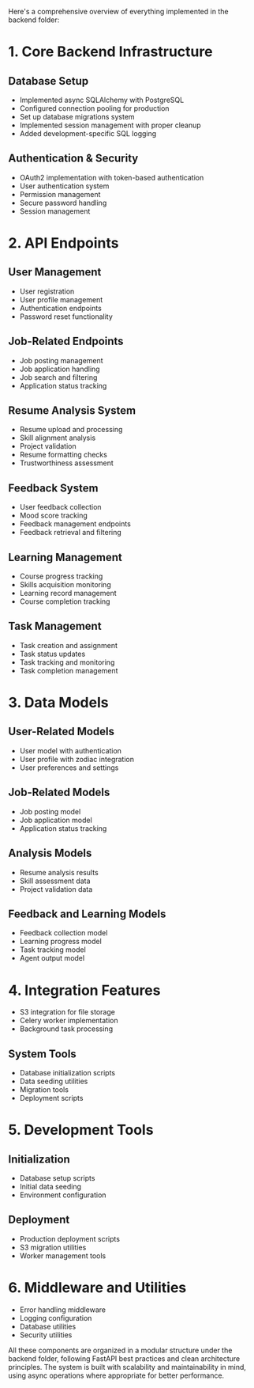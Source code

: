 


          
Here's a comprehensive overview of everything implemented in the backend folder:

# 1. Core Backend Infrastructure

## Database Setup
- Implemented async SQLAlchemy with PostgreSQL
- Configured connection pooling for production
- Set up database migrations system
- Implemented session management with proper cleanup
- Added development-specific SQL logging

## Authentication & Security
- OAuth2 implementation with token-based authentication
- User authentication system
- Permission management
- Secure password handling
- Session management

# 2. API Endpoints

## User Management
- User registration
- User profile management
- Authentication endpoints
- Password reset functionality

## Job-Related Endpoints
- Job posting management
- Job application handling
- Job search and filtering
- Application status tracking

## Resume Analysis System
- Resume upload and processing
- Skill alignment analysis
- Project validation
- Resume formatting checks
- Trustworthiness assessment

## Feedback System
- User feedback collection
- Mood score tracking
- Feedback management endpoints
- Feedback retrieval and filtering

## Learning Management
- Course progress tracking
- Skills acquisition monitoring
- Learning record management
- Course completion tracking

## Task Management
- Task creation and assignment
- Task status updates
- Task tracking and monitoring
- Task completion management



# 3. Data Models

## User-Related Models
- User model with authentication
- User profile with zodiac integration
- User preferences and settings

## Job-Related Models
- Job posting model
- Job application model
- Application status tracking

## Analysis Models
- Resume analysis results
- Skill assessment data
- Project validation data

## Feedback and Learning Models
- Feedback collection model
- Learning progress model
- Task tracking model
- Agent output model

# 4. Integration Features


- S3 integration for file storage
- Celery worker implementation
- Background task processing

## System Tools
- Database initialization scripts
- Data seeding utilities
- Migration tools
- Deployment scripts

# 5. Development Tools

## Initialization
- Database setup scripts
- Initial data seeding
- Environment configuration

## Deployment
- Production deployment scripts
- S3 migration utilities
- Worker management tools

# 6. Middleware and Utilities
- Error handling middleware
- Logging configuration
- Database utilities
- Security utilities

All these components are organized in a modular structure under the backend folder, following FastAPI best practices and clean architecture principles. The system is built with scalability and maintainability in mind, using async operations where appropriate for better performance.
        
